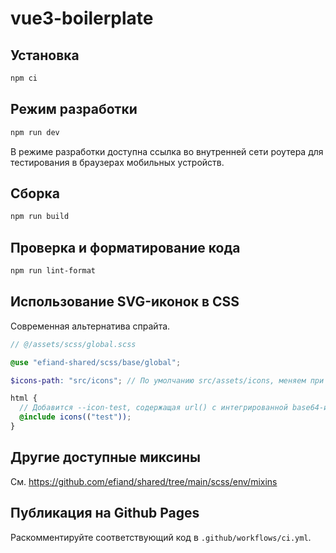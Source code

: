 # vue3-boilerplate

## Установка

```sh
npm ci
```

## Режим разработки

```sh
npm run dev
```

В режиме разработки доступна ссылка во внутренней сети роутера для тестирования в браузерах мобильных устройств.

## Сборка

```sh
npm run build
```

## Проверка и форматирование кода

```sh
npm run lint-format
```

## Использование SVG-иконок в CSS

Современная альтернатива спрайта.

```scss
// @/assets/scss/global.scss

@use "efiand-shared/scss/base/global";

$icons-path: "src/icons"; // По умолчанию src/assets/icons, меняем при необходимости

html {
  // Добавится --icon-test, содержащая url() с интегрированной base64-иконкой
  @include icons(("test"));
}
```

## Другие доступные миксины

См. https://github.com/efiand/shared/tree/main/scss/env/mixins

## Публикация на Github Pages

Раскомментируйте соответствующий код в `.github/workflows/ci.yml`.
